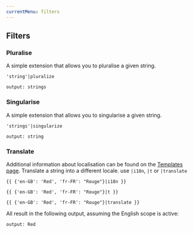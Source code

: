 ```yaml
---
currentMenu: filters
---
```


## Filters

### Pluralise
A simple extension that allows you to pluralise a given string.

```twig
'string'|pluralize
```
```
output: strings
```

### Singularise
A simple extension that allows you to singularise a given string.

```twig
'strings'|singularize
```
```
output: string
```

### Translate
Additional information about localisation can be found on the [Templates page](/templates.html#localisation).
Translate a string into a different locale. use ```|i18n```, ```|t``` or ```|translate```
```twig
{{ {'en-GB': 'Red', 'fr-FR': "Rouge"}|i18n }}
```
```twig
{{ {'en-GB': 'Red', 'fr-FR': "Rouge"}|t }}
```
```twig
{{ {'en-GB': 'Red', 'fr-FR': "Rouge"}|translate }}
```
All result in the following output, assuming the English scope is active:
```
output: Red
```
